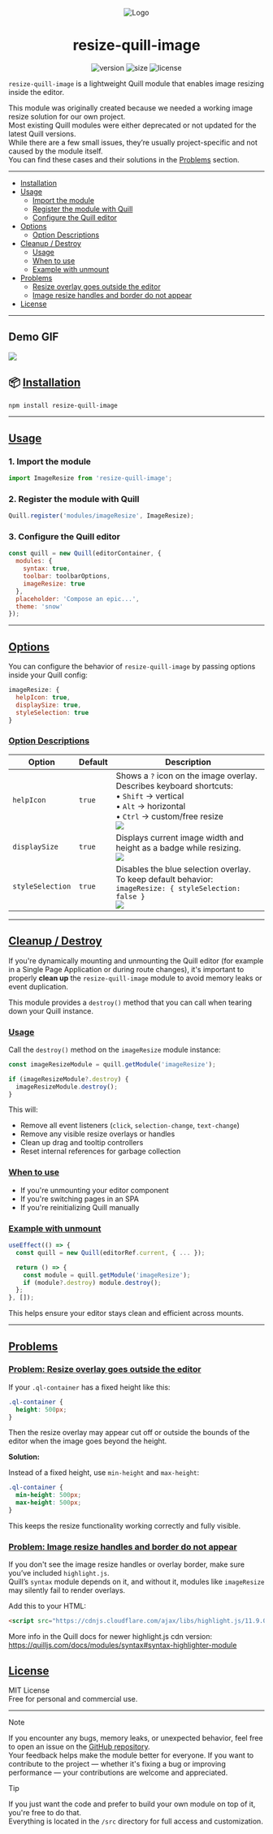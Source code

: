 <p align="center">
  <img src="images/logo-main.png" alt="Logo" />
</p>
<p align="center"> <h1 align="center">resize-quill-image</h1> </p>
<p align="center">
  <img src="https://img.shields.io/npm/v/resize-quill-image" alt="version" />
  <img src="https://img.shields.io/bundlephobia/minzip/resize-quill-image" alt="size" />
  <img src="https://img.shields.io/npm/l/resize-quill-image" alt="license" />
</p>



`resize-quill-image` is a lightweight Quill module that enables image resizing inside the editor.

This module was originally created because we needed a working image resize solution for our own project.  
Most existing Quill modules were either deprecated or not updated for the latest Quill versions.  
While there are a few small issues, they’re usually project-specific and not caused by the module itself.  
You can find these cases and their solutions in the [Problems](#problems) section.

---
- [Installation](#installation)
- [Usage](#usage)
  - [Import the module](#1-import-the-module)
  - [Register the module with Quill](#2-register-the-module-with-quill)
  - [Configure the Quill editor](#3-configure-the-quill-editor)
- [Options](#options)
  - [Option Descriptions](#option-descriptions)
- [Cleanup / Destroy](#cleanup--destroy)
  - [Usage](#usage-1)
  - [When to use](#when-to-use)
  - [Example with unmount](#example-with-unmount)
- [Problems](#problems)
  - [Resize overlay goes outside the editor](#problem-resize-overlay-goes-outside-the-editor)
  - [Image resize handles and border do not appear](#problem-image-resize-handles-and-border-do-not-appear)
- [License](#license)

---
## Demo GIF
![](images/demo.gif)

## 📦 [Installation](#installation)

```bash
npm install resize-quill-image
```

---

## [Usage](#usage)

### 1. Import the module

```js
import ImageResize from 'resize-quill-image';
```

### 2. Register the module with Quill

```js
Quill.register('modules/imageResize', ImageResize);
```

### 3. Configure the Quill editor

```js
const quill = new Quill(editorContainer, {
  modules: {
    syntax: true,
    toolbar: toolbarOptions,
    imageResize: true
  },
  placeholder: 'Compose an epic...',
  theme: 'snow'
});
```

---

## [Options](#options)

You can configure the behavior of `resize-quill-image` by passing options inside your Quill config:

```js
imageResize: {
  helpIcon: true,
  displaySize: true,
  styleSelection: true
}
```

### [Option Descriptions](#option-descriptions)

| Option           | Default | Description                                                                                                      |
|------------------|---------|------------------------------------------------------------------------------------------------------------------|
| `helpIcon`       | `true`  | Shows a `?` icon on the image overlay. Describes keyboard shortcuts:<br>• `Shift` → vertical<br>• `Alt` → horizontal<br>• `Ctrl` → custom/free resize <br> ![](https://github.com/littlenines/resize-quill-image/blob/ec361ecea1d93ca7b343f367e4d0956a5dc56432/images/controls.png) |
| `displaySize`    | `true`  | Displays current image width and height as a badge while resizing. <br> ![](https://github.com/littlenines/resize-quill-image/blob/ec361ecea1d93ca7b343f367e4d0956a5dc56432/images/badge.png)                                             |
| `styleSelection` | `true`  | Disables the blue selection overlay. To keep default behavior: `imageResize: { styleSelection: false }` <br> ![](images/style-selection.png) |

---

## [Cleanup / Destroy](#cleanup--destroy)

If you're dynamically mounting and unmounting the Quill editor (for example in a Single Page Application or during route changes), it's important to properly **clean up** the `resize-quill-image` module to avoid memory leaks or event duplication.

This module provides a `destroy()` method that you can call when tearing down your Quill instance.

### [Usage](#usage-1)

Call the `destroy()` method on the `imageResize` module instance:

```js
const imageResizeModule = quill.getModule('imageResize');

if (imageResizeModule?.destroy) {
  imageResizeModule.destroy();
}
```

This will:

- Remove all event listeners (`click`, `selection-change`, `text-change`)
- Remove any visible resize overlays or handles
- Clean up drag and tooltip controllers
- Reset internal references for garbage collection

### [When to use](#when-to-use)

- If you're unmounting your editor component
- If you're switching pages in an SPA
- If you're reinitializing Quill manually

### [Example with unmount](#example-with-unmount)

```js
useEffect(() => {
  const quill = new Quill(editorRef.current, { ... });

  return () => {
    const module = quill.getModule('imageResize');
    if (module?.destroy) module.destroy();
  };
}, []);
```

This helps ensure your editor stays clean and efficient across mounts.

---

## [Problems](#problems)

### <ins>Problem: Resize overlay goes outside the editor</ins>

If your `.ql-container` has a fixed height like this:

```css
.ql-container {
  height: 500px;
}
```

Then the resize overlay may appear cut off or outside the bounds of the editor when the image goes beyond the height.

**Solution:**

Instead of a fixed height, use `min-height` and `max-height`:

```css
.ql-container {
  min-height: 500px;
  max-height: 500px;
}
```

This keeps the resize functionality working correctly and fully visible.

### <ins>Problem: Image resize handles and border do not appear</ins>

If you don't see the image resize handles or overlay border, make sure you’ve included `highlight.js`.  
Quill’s `syntax` module depends on it, and without it, modules like `imageResize` may silently fail to render overlays.

Add this to your HTML:

```html
<script src="https://cdnjs.cloudflare.com/ajax/libs/highlight.js/11.9.0/highlight.min.js"></script>
```

More info in the Quill docs for newer highlight.js cdn version:  
https://quilljs.com/docs/modules/syntax#syntax-highlighter-module

## [License](#license)

MIT License  
Free for personal and commercial use.

---
> [!NOTE]
> If you encounter any bugs, memory leaks, or unexpected behavior, feel free to open an issue on the [GitHub repository](https://github.com/littlenines/resize-quill-image/issues).  
> Your feedback helps make the module better for everyone.
> If you want to contribute to the project — whether it's fixing a bug or improving performance — your contributions are welcome and appreciated.

> [!TIP]
> If you just want the code and prefer to build your own module on top of it, you're free to do that.  
> Everything is located in the `/src` directory for full access and customization.

